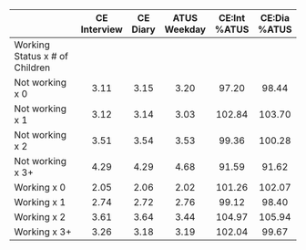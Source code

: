 
|                      | CE<br>Interview |  CE<br>Diary | ATUS<br>Weekday | CE:Int<br>%ATUS | CE:Dia<br>%ATUS |
| -------------------- | :----------: | :----------: | :----------: | :----------: | :----------: |
| Working Status x # of Children |              |              |              |              |              |
| Not working x 0      |         3.11 |         3.15 |         3.20 |        97.20 |        98.44 |
| Not working x 1      |         3.12 |         3.14 |         3.03 |       102.84 |       103.70 |
| Not working x 2      |         3.51 |         3.54 |         3.53 |        99.36 |       100.28 |
| Not working x 3+     |         4.29 |         4.29 |         4.68 |        91.59 |        91.62 |
| Working x 0          |         2.05 |         2.06 |         2.02 |       101.26 |       102.07 |
| Working x 1          |         2.74 |         2.72 |         2.76 |        99.12 |        98.40 |
| Working x 2          |         3.61 |         3.64 |         3.44 |       104.97 |       105.94 |
| Working x 3+         |         3.26 |         3.18 |         3.19 |       102.04 |        99.67 |

